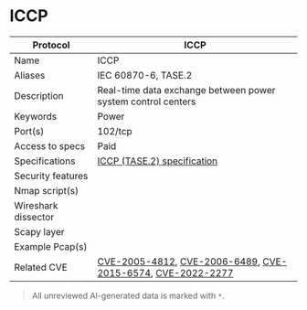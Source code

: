 # ICCP

| Protocol | ICCP |
|---|---|
| Name | ICCP |
| Aliases | IEC 60870-6, TASE.2 |
| Description | Real-time data exchange between power system control centers |
| Keywords | Power |
| Port(s) | 102/tcp |
| Access to specs | Paid |
| Specifications | [ICCP (TASE.2) specification](https://webstore.iec.ch/publication/3760) |
| Security features |  |
| Nmap script(s) |  |
| Wireshark dissector |  |
| Scapy layer |  |
| Example Pcap(s) |  |
| Related CVE | [CVE-2005-4812](https://nvd.nist.gov/vuln/detail/CVE-2005-4812), [CVE-2006-6489](https://nvd.nist.gov/vuln/detail/CVE-2006-6489), [CVE-2015-6574](https://nvd.nist.gov/vuln/detail/CVE-2015-6574), [CVE-2022-2277](https://nvd.nist.gov/vuln/detail/CVE-2022-2277) |



> All unreviewed AI-generated data is marked with `*`.
